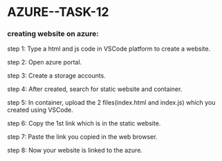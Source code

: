 # AZURE--TASK-12

### creating website on azure:
 step 1: Type a html and js code in VSCode platform to create a website.

step 2: Open azure portal.

step 3: Create a storage accounts.

step 4: After created, search for static website and container.

step 5: In container, upload the 2 files(index.html and index.js) which you created using VSCode.

step 6: Copy the 1st link which is in the static website.

step 7: Paste the link you copied in the web browser.

step 8: Now your website is linked to the azure.
